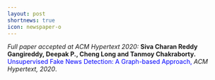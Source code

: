 ```yaml
---
layout: post
shortnews: true
icon: newspaper-o
---
```

<i>Full paper accepted at ACM Hypertext 2020:</i> <b> Siva Charan Reddy Gangireddy, Deepak P., Cheng Long and Tanmoy Chakraborty.</b> <font color="blue"> Unsupervised Fake News Detection: A Graph-based Approach,
</font> <i> ACM Hypertext, 2020</i>.